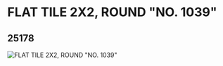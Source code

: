 # FLAT TILE 2X2, ROUND "NO. 1039"
## 25178
![FLAT TILE 2X2, ROUND "NO. 1039"](https://lc-www-live-s.legocdn.com/media/bricks/5/2/6138043.jpg)
